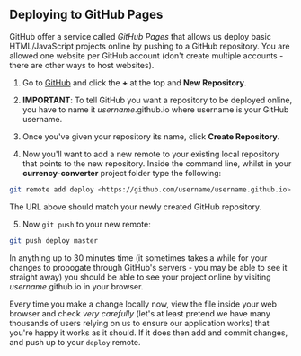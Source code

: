 ## Deploying to GitHub Pages

GitHub offer a service called *GitHub Pages* that allows us deploy basic HTML/JavaScript projects online by pushing to a GitHub repository. You are allowed one website per GitHub account (don't create multiple accounts - there are other ways to host websites).

1. Go to [GitHub](https://github.com/) and click the **+** at the top and **New Repository**. 

2. **IMPORTANT**: To tell GitHub you want a repository to be deployed online, you have to name it *username*.github.io where username is your GitHub username.

3. Once you've given your repository its name, click **Create Repository**.

4. Now you'll want to add a new remote to your existing local repository that points to the new repository. Inside the command line, whilst in your **currency-converter** project folder type the following:

```bash
git remote add deploy <https://github.com/username/username.github.io>
```

The URL above should match your newly created GitHub repository.

5. Now `git push` to your new remote:

```bash
git push deploy master
```

In anything up to 30 minutes time (it sometimes takes a while for your changes to propogate through GitHub's servers - you may be able to see it straight away) you should be able to see your project online by visiting *username*.github.io in your browser. 

Every time you make a change locally now, view the file inside your web browser and check *very carefully* (let's at least pretend we have many thousands of users relying on us to ensure our application works) that you're happy it works as it should. If it does then add and commit changes, and push up to your `deploy` remote.
